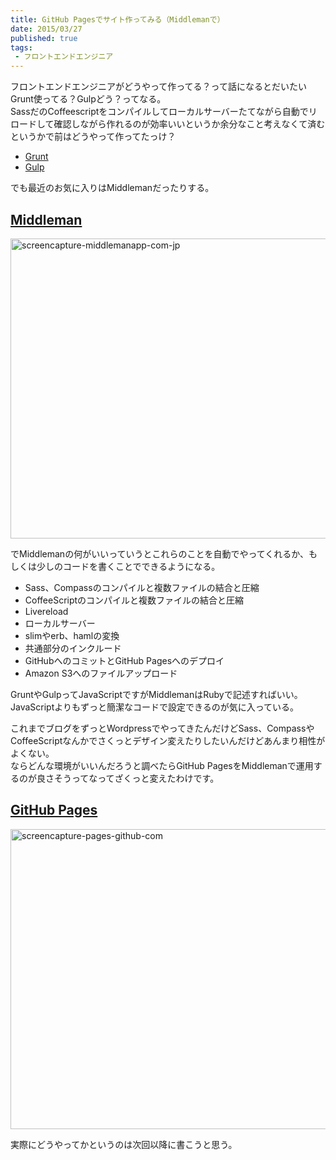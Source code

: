 ```yaml
---
title: GitHub Pagesでサイト作ってみる（Middlemanで）
date: 2015/03/27
published: true
tags: 
 - フロントエンドエンジニア
---
```


フロントエンドエンジニアがどうやって作ってる？って話になるとだいたいGrunt使ってる？Gulpどう？ってなる。<br>
SassだのCoffeescriptをコンパイルしてローカルサーバーたてながら自動でリロードして確認しながら作れるのが効率いいというか余分なこと考えなくて済むというかで前はどうやって作ってたっけ？

<!-- more -->

* [Grunt](https://gruntjs.com/)
* [Gulp](https://gulpjs.com/)


でも最近のお気に入りはMiddlemanだったりする。
## [Middleman](https://middlemanapp.com)

<a href="https://www.flickr.com/photos/shigeki_takeguchi/16339792344" title="screencapture-middlemanapp-com-jp by shigeki takeguchi, on Flickr"><img src="https://farm9.staticflickr.com/8719/16339792344_de0b68f441_z.jpg" width="640" height="480" alt="screencapture-middlemanapp-com-jp" class="image-border"></a>

でMiddlemanの何がいいっていうとこれらのことを自動でやってくれるか、もしくは少しのコードを書くことでできるようになる。

* Sass、Compassのコンパイルと複数ファイルの結合と圧縮
* CoffeeScriptのコンパイルと複数ファイルの結合と圧縮
* Livereload
* ローカルサーバー
* slimやerb、hamlの変換
* 共通部分のインクルード
* GitHubへのコミットとGitHub Pagesへのデプロイ
* Amazon S3へのファイルアップロード

GruntやGulpってJavaScriptですがMiddlemanはRubyで記述すればいい。<br>
JavaScriptよりもずっと簡潔なコードで設定できるのが気に入っている。

これまでブログをずっとWordpressでやってきたんだけどSass、CompassやCoffeeScriptなんかでさくっとデザイン変えたりしたいんだけどあんまり相性がよくない。<br>
ならどんな環境がいいんだろうと調べたらGitHub PagesをMiddlemanで運用するのが良さそうってなってざくっと変えたわけです。

## [GitHub Pages](https://pages.github.com/)

<a href="https://www.flickr.com/photos/shigeki_takeguchi/16783077777" title="screencapture-pages-github-com by shigeki takeguchi, on Flickr"><img src="https://farm9.staticflickr.com/8744/16783077777_778fe96ed2_z.jpg" width="640" height="480" alt="screencapture-pages-github-com" class="image-border"></a>

実際にどうやってかというのは次回以降に書こうと思う。
